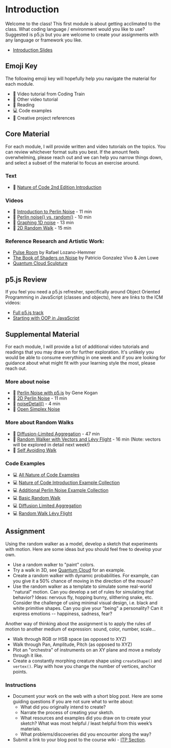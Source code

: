 # Introduction

Welcome to the class! This first module is about getting acclimated to the class. What coding language / environment would you like to use? Suggested is p5.js but you are welcome to create your assignments with any language or framework you like.

- [Introduction Slides](https://docs.google.com/presentation/d/1cQW-pC2c9kEFse-_g5KHol3DPVtHnHrlMuWKtwunjx4/edit?usp=sharing)

## Emoji Key

The following emoji key will hopefully help you navigate the material for each module.

- 🚂 Video tutorial from Coding Train
- 🎥 Other video tutorial
- 📕 Reading
- 💻 Code examples
- 🎨 Creative project references

## Core Material

For each module, I will provide written and video tutorials on the topics. You can review whichever format suits you best. If the amount feels overwhelming, please reach out and we can help you narrow things down, and select a subset of the material to focus an exercise around.

### Text

- 📕 [Nature of Code 2nd Edition Introduction](https://natureofcode.com/introduction/)

### Videos

- 🚂 [Introduction to Perlin Noise](https://thecodingtrain.com/tracks/the-nature-of-code-2/noc/perlin/intro-to-perlin-noise) - 11 min
- 🚂 [Perlin noise() vs. random()](https://thecodingtrain.com/tracks/the-nature-of-code-2/noc/perlin/noise-vs-random) - 10 min
- 🚂 [Graphing 1D noise](https://thecodingtrain.com/tracks/the-nature-of-code-2/noc/perlin/graphing-1d-perlin-noise) - 13 min
- 🚂 [2D Random Walk](https://thecodingtrain.com/challenges/52-random-walker) - 15 min

### Reference Research and Artistic Work:

- [Pulse Room](https://www.lozano-hemmer.com/pulse_room.php) by Rafael Lozano-Hemmer
- [The Book of Shaders on Noise](https://thebookofshaders.com/11/) by Patricio Gonzalez Vivo & Jen Lowe
- [Quantum Cloud Sculpture](https://en.wikipedia.org/wiki/Quantum_Cloud)

## p5.js Review

If you feel you need a p5.js refresher, specifically around Object Oriented Programming in JavaScript (classes and objects), here are links to the ICM videos:

- [Full p5.js track](https://thecodingtrain.com/tracks/code-programming-with-p5-js/)
- [Starting with OOP in JavaScript](https://thecodingtrain.com/tracks/code-programming-with-p5-js/code/6-objects/2-classes)

## Supplemental Material

For each module, I will provide a list of additional video tutorials and readings that you may draw on for further exploration. It's unlikely you would be able to consume everything in one week and if you are looking for guidance about what might fit with your learning style the most, please reach out.

### More about noise

- 📕 [Perlin Noise with p5.js](http://genekogan.com/code/p5js-perlin-noise/) by Gene Kogan
- 🚂 [2D Perlin Noise](https://youtu.be/ikwNrFvnL3g?list=PLRqwX-V7Uu6ZV4yEcW3uDwOgGXKUUsPOM) - 11 min
- 🚂 [noiseDetail()](https://youtu.be/D1BBj2VaBl4?list=PLRqwX-V7Uu6ZV4yEcW3uDwOgGXKUUsPOM) - 4 min
- 🚂 [Open Simplex Noise](https://thecodingtrain.com/tracks/noise/noise/open-simplex-noise)

### More about Random Walks

- 🚂 [Diffusion-Limited Aggregation](https://thecodingtrain.com/challenges/34-diffusion-limited-aggregation) - 47 min
- 🚂 [Random Walker with Vectors and Lévy Flight](https://thecodingtrain.com/challenges/53-random-walker-with-vectors-and-levy-flight) - 16 min (Note: vectors will be explored in detail next week!)
- 🚂 [Self Avoiding Walk](https://thecodingtrain.com/challenges/162-self-avoiding-walk)

### Code Examples

- 💻 [All Nature of Code Examples](https://editor.p5js.org/codingtrain/collections/qTyT_RX11)
- 💻 [Nature of Code Introduction Example Collection](https://editor.p5js.org/natureofcode/collections/q6TdDnTAp)
- 💻 [Additional Perlin Noise Example Collection](https://editor.p5js.org/codingtrain/collections/qTyT_RX11)
- 💻 [Basic Random Walk](https://editor.p5js.org/codingtrain/sketches/N-qqe1ExZ)
- 💻 [Diffusion Limited Aggregation](https://editor.p5js.org/codingtrain/sketches/XpS9wGkbB)
- 💻 [Random Walk Lévy Flight](https://editor.p5js.org/codingtrain/sketches/L24X90MBH)

## Assignment

Using the random walker as a model, develop a sketch that experiments with motion. Here are some ideas but you should feel free to develop your own.

- Use a random walker to "paint" colors.
- Try a walk in 3D, see [Quantum Cloud](http://en.wikipedia.org/wiki/Quantum_Cloud) for an example.
- Create a random walker with dynamic probabilities. For example, can you give it a 50% chance of moving in the direction of the mouse?
- Use the random walker as a template to simulate some real-world "natural" motion. Can you develop a set of rules for simulating that behavior? Ideas: nervous fly, hopping bunny, slithering snake, etc. Consider the challenge of using minimal visual design, i.e. black and white primitive shapes. Can you give your "being" a personality? Can it express emotions -- happiness, sadness, fear?

Another way of thinking about the assignment is to apply the rules of motion to another medium of expression: sound, color, number, scale...

- Walk through RGB or HSB space (as opposed to XYZ)
- Walk through Pan, Amplitude, Pitch (as opposed to XYZ)
- Plot an "orchestra" of instruments on an XY plane and move a melody through it like.
- Create a constantly morphing creature shape using `createShape()` and `vertex()`. Play with how you change the number of vertices, anchor points.

### Instructions

- Document your work on the web with a short blog post. Here are some guiding questions if you are not sure what to write about:
  - What did you originally intend to create?
  - Narrate the process of creating your sketch.
  - What resources and examples did you draw on to create your sketch? What was most helpful / least helpful from this week’s materials.
  - What problems/discoveries did you encounter along the way?
- Submit a link to your blog post to the course wiki - [ITP Section](https://github.com/nature-of-code/noc-syllabus-S24/wiki).
